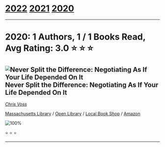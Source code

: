 # [2022](../) [2021](../2021) [2020](../2020) 
---
# 2020: 1 Authors, 1 / 1 Books Read, Avg Rating: 3.0 :star: :star: :star:

## ![Never Split the Difference: Negotiating As If Your Life Depended On It](https://covers.openlibrary.org/b/isbn/9780062407801-M.jpg) Never Split the Difference: Negotiating As If Your Life Depended On It
*[Chris Voss](../ChrisVoss)*

[Massachusetts Library](https://library.minlib.net/search/i=9780062407801) / [Open Library](http://openlibrary.org/isbn/9780062407801) / [Local Book Shop](https://bookshop.org/books/never-split-the-difference:-negotiating-as-if-your-life-depended-on-it/9780062407801) / [Amazon](https://smile.amazon.com/dp/0062407805)

![100%](https://progress-bar.dev/100) 

:star: :star: :star:

---
